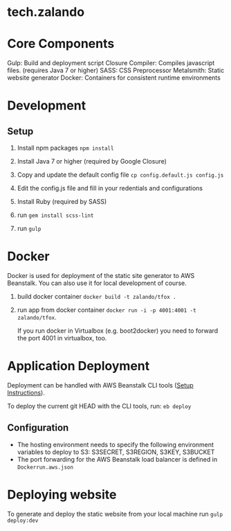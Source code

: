 # tech.zalando

# Core Components

Gulp: Build and deployment script
Closure Compiler: Compiles javascript files. (requires Java 7 or higher)
SASS: CSS Preprocessor
Metalsmith: Static website generator
Docker: Containers for consistent runtime environments

# Development

## Setup

1. Install npm packages `npm install`

2. Install Java 7 or higher (required by Google Closure)

3. Copy and update the default config file `cp config.default.js config.js`

4. Edit the config.js file and fill in your redentials and configurations

5. Install Ruby (required by SASS)

6. run `gem install scss-lint`

7. run `gulp`

# Docker

Docker is used for deployment of the static site generator to AWS Beanstalk. You
can also use it for local development of course.

1. build docker container `docker build -t zalando/tfox .`
2. run app from docker container `docker run -i -p 4001:4001 -t zalando/tfox`.

   If you run docker in Virtualbox (e.g. boot2docker) you need to forward the
   port 4001 in virtualbox, too.

# Application Deployment

Deployment can be handled with AWS Beanstalk CLI tools
([Setup Instructions](http://docs.aws.amazon.com/elasticbeanstalk/latest/dg/eb-cli3-getting-set-up.html)).

To deploy the current git HEAD with the CLI tools, run:
`eb deploy`

## Configuration
- The hosting environment needs to specify the following environment variables
  to deploy to S3: S3SECRET, S3REGION, S3KEY, S3BUCKET
- The port forwarding for the AWS Beanstalk load balancer is defined in `Dockerrun.aws.json`

# Deploying website

To generate and deploy the static website from your local machine run `gulp
deploy:dev`
